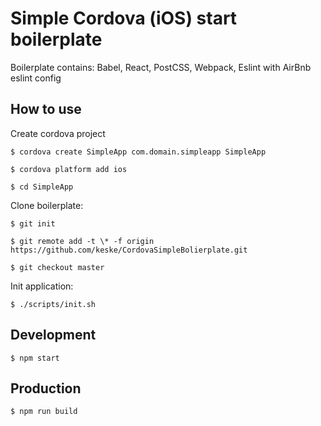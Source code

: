 # Simple Cordova (iOS) start boilerplate

Boilerplate contains: Babel, React, PostCSS, Webpack, Eslint with AirBnb eslint config

## How to use

Create cordova project

`$ cordova create SimpleApp com.domain.simpleapp SimpleApp`

`$ cordova platform add ios `

`$ cd SimpleApp`

Clone boilerplate:

`$ git init`

`$ git remote add -t \* -f origin https://github.com/keske/CordovaSimpleBolierplate.git`

`$ git checkout master`

Init application:

`$ ./scripts/init.sh`

## Development

`$ npm start`

## Production

`$ npm run build`
